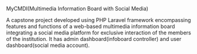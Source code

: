 MyCMDI(Multimedia Information Board with Social Media)

A capstone project developed using PHP Laravel framework encompassing features and functions of a web-based multimedia information board integrating a social media platform for exclusive interaction of the members of the institution.
It has admin dashboard(infoboard controller) and user dashboard(social media account).
